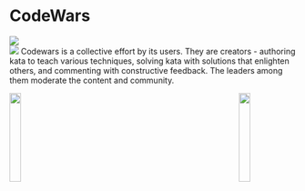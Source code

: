 # CodeWars
![](https://www.codewars.com/users/danielex1999/badges/large)<br>
![](https://hrcdn.net/community-frontend/assets/badges/java-9d05b1f559.svg)
Codewars is a collective effort by its users. They are creators - authoring kata to teach various techniques, solving kata with solutions that enlighten others, and commenting with constructive feedback. The leaders among them moderate the content and community.

<img align='left' src='https://www.ffbegif.com/Rain%20&%20Fina%20(NV)/100032707%20Win%20Before.gif' width='20%'>  
<img align='right' src='https://www.ffbegif.com/Dark%20Fina%20&%20Sol%20(NV)/100033007%20Win.gif' width='20%'>  
